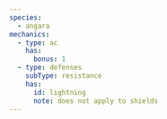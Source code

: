 ```yaml
---
species:
  - angara
mechanics:
  - type: ac
    has:
      bonus: 1
  - type: defenses
    subType: resistance
    has:
      id: lightning
      note: does not apply to shields
---
```

